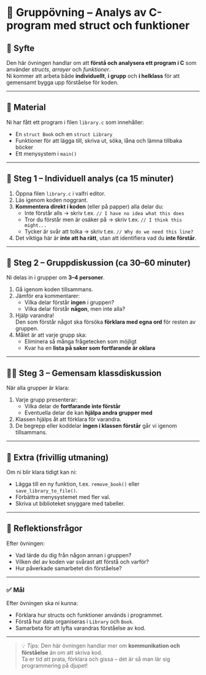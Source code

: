 # 🧠 Gruppövning – Analys av C-program med struct och funktioner

## 🎯 Syfte
Den här övningen handlar om att **förstå och analysera ett program i C** som använder *structs*, *arrayer* och *funktioner*.  
Ni kommer att arbeta både **individuellt**, **i grupp** och **i helklass** för att gemensamt bygga upp förståelse för koden.

---

## 📂 Material
Ni har fått ett program i filen `library.c` som innehåller:
- En `struct Book` och en `struct Library`
- Funktioner för att lägga till, skriva ut, söka, låna och lämna tillbaka böcker
- Ett menysystem i `main()`

---

## 👤 Steg 1 – Individuell analys (ca 15 minuter)
1. Öppna filen `library.c` i valfri editor.
2. Läs igenom koden noggrant.
3. **Kommentera direkt i koden** (eller på papper) alla delar du:
   - Inte förstår alls → skriv t.ex. `// I have no idea what this does`
   - Tror du förstår men är osäker på → skriv t.ex. `// I think this might...`
   - Tycker är svår att tolka → skriv t.ex. `// Why do we need this line?`
4. Det viktiga här är **inte att ha rätt**, utan att identifiera vad du **inte förstår**.

---

## 👥 Steg 2 – Gruppdiskussion (ca 30–60 minuter)
Ni delas in i grupper om **3–4 personer**.

1. Gå igenom koden tillsammans.
2. Jämför era kommentarer:
   - Vilka delar förstår **ingen** i gruppen?
   - Vilka delar förstår **någon**, men inte alla?
3. Hjälp varandra!  
   Den som förstår något ska försöka **förklara med egna ord** för resten av gruppen.
4. Målet är att varje grupp ska:
   - Eliminera så många frågetecken som möjligt
   - Kvar ha en **lista på saker som fortfarande är oklara**

---

## 🧑‍🏫 Steg 3 – Gemensam klassdiskussion
När alla grupper är klara:
1. Varje grupp presenterar:
   - Vilka delar de **fortfarande inte förstår**
   - Eventuella delar de kan **hjälpa andra grupper med**
2. Klassen hjälps åt att förklara för varandra.
3. De begrepp eller koddelar **ingen i klassen förstår** går vi igenom tillsammans.

---

## 🧩 Extra (frivillig utmaning)
Om ni blir klara tidigt kan ni:
- Lägga till en ny funktion, t.ex. `remove_book()` eller `save_library_to_file()`.
- Förbättra menysystemet med fler val.
- Skriva ut biblioteket snyggare med tabeller.

---

## 💬 Reflektionsfrågor
Efter övningen:
- Vad lärde du dig från någon annan i gruppen?
- Vilken del av koden var svårast att förstå och varför?
- Hur påverkade samarbetet din förståelse?

---

### ✅ Mål
Efter övningen ska ni kunna:
- Förklara hur structs och funktioner används i programmet.
- Förstå hur data organiseras i `Library` och `Book`.
- Samarbeta för att lyfta varandras förståelse av kod.

---

> 💡 *Tips:* Den här övningen handlar mer om **kommunikation och förståelse** än om att skriva kod.  
> Ta er tid att prata, förklara och gissa – det är så man lär sig programmering på djupet!
